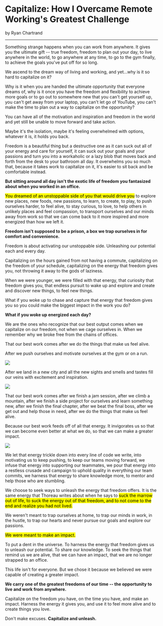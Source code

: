 # Capitalize: How I Overcame Remote Working's Greatest Challenge

by Ryan Chartrand

---

Something strange happens when you can work from anywhere. It gives you the ultimate gift -- true freedom, freedom to plan out your day, to live anywhere in the world, to go anywhere at any time, to go to the gym finally, to achieve the goals you've put off for so long.

We ascend to the dream way of living and working, and yet...why is it so hard to capitalize on it? 

Why is it when you are handed the ultimate opportunity that everyone dreams of, why is it once you have the freedom and flexibility to achieve more goals or to go out to somewhere new that you can't get yourself up, you can't get away from your laptop, you can't let go of YouTube, you can't make the time to plan out a way to capitalize on the opportunity?

You can have all of the motivation and inspiration and freedom in the world and yet still be unable to move forward and take action. 

Maybe it's the isolation, maybe it's feeling overwhelmed with options, whatever it is, it holds you back.

Freedom is a beautiful thing but a destructive one as it can suck out all of your energy and care for yourself, it can suck out your goals and your passions and turn you into a workaholic or a lazy blob that moves back and forth from the desk to your bathroom all day. It overwhelms you so much that, because it takes work to capitalize on it, it's easier to sit back and be comfortable instead.

**But sitting around all day isn't the exotic life of freedom you fantasized about when you worked in an office.**

<mark>You dreamed of an unstoppable side of you that would drive you</mark> to explore new places, new foods, new passions, to learn, to create, to play, to push ourselves harder, to feel alive, to stay curious, to love, to help others in unlikely places and feel compassion, to transport ourselves and our minds away from work so that we can come back to it more inspired and more energized than how we left it.

**Freedom isn't supposed to be a prison, a box we trap ourselves in for comfort and convenience.**

Freedom is about activating our unstoppable side. Unleashing our potential each and every day. 

Capitalizing on the hours gained from not having a commute, capitalizing on the freedom of your schedule, capitalizing on the energy that freedom gives you, not throwing it away to the gods of laziness.

When we were younger, we were filled with that energy, that curiosity that freedom gives you, that endless pursuit to wake up and explore and create and discover new things, to feel new things.

What if you woke up to chase and capture that energy that freedom gives you so you could make the biggest impact in the work you do?

**What if you woke up energized each day?**

We are the ones who recognize that our best output comes when we capitalize on our freedom, not when we cage ourselves in. When we remember why we broke free from the chains of offices. 

That our best work comes after we do the things that make us feel alive. 

After we push ourselves and motivate ourselves at the gym or on a run. 

![](https://res.cloudinary.com/dukp6c7f7/image/upload/f_auto,fl_lossy,q_auto/s3-ghost/2017/11/run-1511833785212.jpg)

After we land in a new city and all the new sights and smells and tastes fill our veins with excitement and inspiration. 

![](https://res.cloudinary.com/dukp6c7f7/image/upload/f_auto,fl_lossy,q_auto/s3-ghost/2017/11/explore-1511833796077.jpg)

That our best work comes after we finish a jam session, after we climb a mountain, after we finish a side project for ourselves and learn something new, after we finish the final chapter, after we beat the final boss, after we get out and help those in need, after we do the things that make us feel alive.

Because our best work feeds off of all that energy. It invigorates us so that we can become even better at what we do, so that we can make a greater impact. 

![](https://res.cloudinary.com/dukp6c7f7/image/upload/f_auto,fl_lossy,q_auto/s3-ghost/2017/11/travel-1511833912880.jpg)

We let that energy trickle down into every line of code we write, into motivating us to keep pushing, to keep our teams moving forward, we infuse that energy into supporting our teammates, we pour that energy into a restless crusade and campaign to uphold quality in everything our team commits, we harness that energy to share knowledge more, to mentor and help those who are stumbling.

We choose to seek ways to unleash the energy that freedom offers. It is the same energy that Thoreau writes about when he says to <mark>suck the marrow out of life, to suck the energy out of that freedom, and to not come to the end and realize you had not lived.</mark>

We weren't meant to trap ourselves at home, to trap our minds in work, in the hustle, to trap our hearts and never pursue our goals and explore our passions. 

<mark>We were meant to make an impact.</mark>

To put a dent in the universe. To harness the energy that freedom gives us to unleash our potential. To share our knowledge. To seek the things that remind us we are alive, that we can have an impact, that we are no longer strapped to an office.

This life isn't for everyone. But we chose it because we believed we were capable of creating a greater impact.

**We carry one of the greatest freedoms of our time -- the opportunity to live and work from anywhere.**

Capitalize on the freedom you have, on the time you have, and make an impact. Harness the energy it gives you, and use it to feel more alive and to create things you love.

Don't make excuses. **Capitalize and unleash.**
